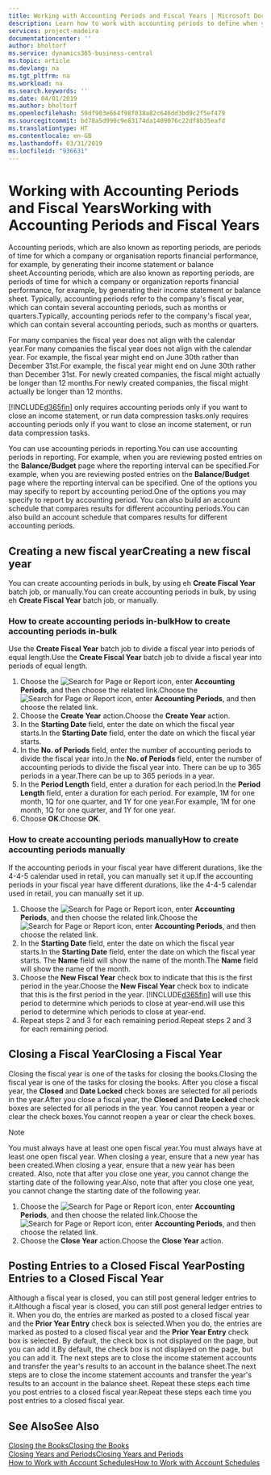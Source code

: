 ```yaml
---
title: Working with Accounting Periods and Fiscal Years | Microsoft Docs
description: Learn how to work with accounting periods to define when your company reports financial performance.
services: project-madeira
documentationcenter: ''
author: bholtorf
ms.service: dynamics365-business-central
ms.topic: article
ms.devlang: na
ms.tgt_pltfrm: na
ms.workload: na
ms.search.keywords: ''
ms.date: 04/01/2019
ms.author: bholtorf
ms.openlocfilehash: 50df903e664f98f038a82c646dd3bd9c2f5ef479
ms.sourcegitcommit: bd78a5d990c9e83174da1409076c22df8b35eafd
ms.translationtype: HT
ms.contentlocale: en-GB
ms.lasthandoff: 03/31/2019
ms.locfileid: "936631"
---
```

# <a name="working-with-accounting-periods-and-fiscal-years"></a><span data-ttu-id="0aa62-103">Working with Accounting Periods and Fiscal Years</span><span class="sxs-lookup"><span data-stu-id="0aa62-103">Working with Accounting Periods and Fiscal Years</span></span>
<span data-ttu-id="0aa62-104">Accounting periods, which are also known as reporting periods, are periods of time for which a company or organisation reports financial performance, for example, by generating their income statement or balance sheet.</span><span class="sxs-lookup"><span data-stu-id="0aa62-104">Accounting periods, which are also known as reporting periods, are periods of time for which a company or organization reports financial performance, for example, by generating their income statement or balance sheet.</span></span> <span data-ttu-id="0aa62-105">Typically, accounting periods refer to the company's fiscal year, which can contain several accounting periods, such as months or quarters.</span><span class="sxs-lookup"><span data-stu-id="0aa62-105">Typically, accounting periods refer to the company's fiscal year, which can contain several accounting periods, such as months or quarters.</span></span>

<span data-ttu-id="0aa62-106">For many companies the fiscal year does not align with the calendar year.</span><span class="sxs-lookup"><span data-stu-id="0aa62-106">For many companies the fiscal year does not align with the calendar year.</span></span> <span data-ttu-id="0aa62-107">For example, the fiscal year might end on June 30th rather than December 31st.</span><span class="sxs-lookup"><span data-stu-id="0aa62-107">For example, the fiscal year might end on June 30th rather than December 31st.</span></span> <span data-ttu-id="0aa62-108">For newly created companies, the fiscal might actually be longer than 12 months.</span><span class="sxs-lookup"><span data-stu-id="0aa62-108">For newly created companies, the fiscal might actually be longer than 12 months.</span></span> 

[!INCLUDE[d365fin](includes/d365fin_md.md)] <span data-ttu-id="0aa62-109">only requires accounting periods only if you want to close an income statement, or run data compression tasks.</span><span class="sxs-lookup"><span data-stu-id="0aa62-109">only requires accounting periods only if you want to close an income statement, or run data compression tasks.</span></span> 

<span data-ttu-id="0aa62-110">You can use accounting periods in reporting.</span><span class="sxs-lookup"><span data-stu-id="0aa62-110">You can use accounting periods in reporting.</span></span> <span data-ttu-id="0aa62-111">For example, when you are reviewing posted entries on the **Balance/Budget** page where the reporting interval can be specified.</span><span class="sxs-lookup"><span data-stu-id="0aa62-111">For example, when you are reviewing posted entries on the **Balance/Budget** page where the reporting interval can be specified.</span></span> <span data-ttu-id="0aa62-112">One of the options you may specify to report by accounting period.</span><span class="sxs-lookup"><span data-stu-id="0aa62-112">One of the options you may specify to report by accounting period.</span></span> <span data-ttu-id="0aa62-113">You can also build an account schedule that compares results for different accounting periods.</span><span class="sxs-lookup"><span data-stu-id="0aa62-113">You can also build an account schedule that compares results for different accounting periods.</span></span>

## <a name="creating-a-new-fiscal-year"></a><span data-ttu-id="0aa62-114">Creating a new fiscal year</span><span class="sxs-lookup"><span data-stu-id="0aa62-114">Creating a new fiscal year</span></span>
<span data-ttu-id="0aa62-115">You can create accounting periods in bulk, by using eh **Create Fiscal Year** batch job, or manually.</span><span class="sxs-lookup"><span data-stu-id="0aa62-115">You can create accounting periods in bulk, by using eh **Create Fiscal Year** batch job, or manually.</span></span>

### <a name="how-to-create-accounting-periods-in-bulk"></a><span data-ttu-id="0aa62-116">How to create accounting periods in-bulk</span><span class="sxs-lookup"><span data-stu-id="0aa62-116">How to create accounting periods in-bulk</span></span>
<span data-ttu-id="0aa62-117">Use the **Create Fiscal Year** batch job to divide a fiscal year into periods of equal length.</span><span class="sxs-lookup"><span data-stu-id="0aa62-117">Use the **Create Fiscal Year** batch job to divide a fiscal year into periods of equal length.</span></span>  

1. <span data-ttu-id="0aa62-118">Choose the ![Search for Page or Report](media/ui-search/search_small.png "Search for Page or Report icon") icon, enter **Accounting Periods**, and then choose the related link.</span><span class="sxs-lookup"><span data-stu-id="0aa62-118">Choose the ![Search for Page or Report](media/ui-search/search_small.png "Search for Page or Report icon") icon, enter **Accounting Periods**, and then choose the related link.</span></span>  
2. <span data-ttu-id="0aa62-119">Choose the **Create Year** action.</span><span class="sxs-lookup"><span data-stu-id="0aa62-119">Choose the **Create Year** action.</span></span>  <!--What about the Scheduling option? Should we mention that? There's also the Report Output Type field...-->
3. <span data-ttu-id="0aa62-120">In the **Starting Date** field, enter the date on which the fiscal year starts.</span><span class="sxs-lookup"><span data-stu-id="0aa62-120">In the **Starting Date** field, enter the date on which the fiscal year starts.</span></span>  
4. <span data-ttu-id="0aa62-121">In the **No. of Periods** field, enter the number of accounting periods to divide the fiscal year into.</span><span class="sxs-lookup"><span data-stu-id="0aa62-121">In the **No. of Periods** field, enter the number of accounting periods to divide the fiscal year into.</span></span> <span data-ttu-id="0aa62-122">There can be up to 365 periods in a year.</span><span class="sxs-lookup"><span data-stu-id="0aa62-122">There can be up to 365 periods in a year.</span></span>  
5. <span data-ttu-id="0aa62-123">In the **Period Length** field, enter a duration for each period.</span><span class="sxs-lookup"><span data-stu-id="0aa62-123">In the **Period Length** field, enter a duration for each period.</span></span> <span data-ttu-id="0aa62-124">For example, 1M for one month, 1Q for one quarter, and 1Y for one year.</span><span class="sxs-lookup"><span data-stu-id="0aa62-124">For example, 1M for one month, 1Q for one quarter, and 1Y for one year.</span></span>  
6. <span data-ttu-id="0aa62-125">Choose **OK**.</span><span class="sxs-lookup"><span data-stu-id="0aa62-125">Choose **OK**.</span></span>  

### <a name="how-to-create-accounting-periods-manually"></a><span data-ttu-id="0aa62-126">How to create accounting periods manually</span><span class="sxs-lookup"><span data-stu-id="0aa62-126">How to create accounting periods manually</span></span>
<span data-ttu-id="0aa62-127">If the accounting periods in your fiscal year have different durations, like the 4-4-5 calendar used in retail, you can manually set it up.</span><span class="sxs-lookup"><span data-stu-id="0aa62-127">If the accounting periods in your fiscal year have different durations, like the 4-4-5 calendar used in retail, you can manually set it up.</span></span>  
  
1. <span data-ttu-id="0aa62-128">Choose the ![Search for Page or Report](media/ui-search/search_small.png "Search for Page or Report icon") icon, enter **Accounting Periods**, and then choose the related link.</span><span class="sxs-lookup"><span data-stu-id="0aa62-128">Choose the ![Search for Page or Report](media/ui-search/search_small.png "Search for Page or Report icon") icon, enter **Accounting Periods**, and then choose the related link.</span></span>  
2. <span data-ttu-id="0aa62-129">In the **Starting Date** field, enter the date on which the fiscal year starts.</span><span class="sxs-lookup"><span data-stu-id="0aa62-129">In the **Starting Date** field, enter the date on which the fiscal year starts.</span></span> <span data-ttu-id="0aa62-130">The **Name** field will show the name of the month.</span><span class="sxs-lookup"><span data-stu-id="0aa62-130">The **Name** field will show the name of the month.</span></span>  
3. <span data-ttu-id="0aa62-131">Choose the **New Fiscal Year** check box to indicate that this is the first period in the year.</span><span class="sxs-lookup"><span data-stu-id="0aa62-131">Choose the **New Fiscal Year** check box to indicate that this is the first period in the year.</span></span> [!INCLUDE[d365fin](includes/d365fin_md.md)] <span data-ttu-id="0aa62-132">will use this period to determine which periods to close at year-end.</span><span class="sxs-lookup"><span data-stu-id="0aa62-132">will use this period to determine which periods to close at year-end.</span></span>
4. <span data-ttu-id="0aa62-133">Repeat steps 2 and 3 for each remaining period.</span><span class="sxs-lookup"><span data-stu-id="0aa62-133">Repeat steps 2 and 3 for each remaining period.</span></span>  

## <a name="closing-a-fiscal-year"></a><span data-ttu-id="0aa62-134">Closing a Fiscal Year</span><span class="sxs-lookup"><span data-stu-id="0aa62-134">Closing a Fiscal Year</span></span>
<span data-ttu-id="0aa62-135">Closing the fiscal year is one of the tasks for closing the books.</span><span class="sxs-lookup"><span data-stu-id="0aa62-135">Closing the fiscal year is one of the tasks for closing the books.</span></span> <span data-ttu-id="0aa62-136">After you close a fiscal year, the **Closed** and **Date Locked** check boxes are selected for all periods in the year.</span><span class="sxs-lookup"><span data-stu-id="0aa62-136">After you close a fiscal year, the **Closed** and **Date Locked** check boxes are selected for all periods in the year.</span></span> <span data-ttu-id="0aa62-137">You cannot reopen a year or clear the check boxes.</span><span class="sxs-lookup"><span data-stu-id="0aa62-137">You cannot reopen a year or clear the check boxes.</span></span>

> [!NOTE]  
>  <span data-ttu-id="0aa62-138">You must always have at least one open fiscal year.</span><span class="sxs-lookup"><span data-stu-id="0aa62-138">You must always have at least one open fiscal year.</span></span> <span data-ttu-id="0aa62-139">When closing a year, ensure that a new year has been created.</span><span class="sxs-lookup"><span data-stu-id="0aa62-139">When closing a year, ensure that a new year has been created.</span></span> <span data-ttu-id="0aa62-140">Also, note that after you close one year, you cannot change the starting date of the following year.</span><span class="sxs-lookup"><span data-stu-id="0aa62-140">Also, note that after you close one year, you cannot change the starting date of the following year.</span></span>

1. <span data-ttu-id="0aa62-141">Choose the ![Search for Page or Report](media/ui-search/search_small.png "Search for Page or Report icon") icon, enter **Accounting Periods**, and then choose the related link.</span><span class="sxs-lookup"><span data-stu-id="0aa62-141">Choose the ![Search for Page or Report](media/ui-search/search_small.png "Search for Page or Report icon") icon, enter **Accounting Periods**, and then choose the related link.</span></span>  
2. <span data-ttu-id="0aa62-142">Choose the **Close Year** action.</span><span class="sxs-lookup"><span data-stu-id="0aa62-142">Choose the **Close Year** action.</span></span>  

## <a name="posting-entries-to-a-closed-fiscal-year"></a><span data-ttu-id="0aa62-143">Posting Entries to a Closed Fiscal Year</span><span class="sxs-lookup"><span data-stu-id="0aa62-143">Posting Entries to a Closed Fiscal Year</span></span>
<span data-ttu-id="0aa62-144">Although a fiscal year is closed, you can still post general ledger entries to it.</span><span class="sxs-lookup"><span data-stu-id="0aa62-144">Although a fiscal year is closed, you can still post general ledger entries to it.</span></span> <span data-ttu-id="0aa62-145">When you do, the entries are marked as posted to a closed fiscal year and the **Prior Year Entry** check box is selected.</span><span class="sxs-lookup"><span data-stu-id="0aa62-145">When you do, the entries are marked as posted to a closed fiscal year and the **Prior Year Entry** check box is selected.</span></span> <span data-ttu-id="0aa62-146">By default, the check box is not displayed on the page, but you can add it.</span><span class="sxs-lookup"><span data-stu-id="0aa62-146">By default, the check box is not displayed on the page, but you can add it.</span></span> <span data-ttu-id="0aa62-147">The next steps are to close the income statement accounts and transfer the year's results to an account in the balance sheet.</span><span class="sxs-lookup"><span data-stu-id="0aa62-147">The next steps are to close the income statement accounts and transfer the year's results to an account in the balance sheet.</span></span> <span data-ttu-id="0aa62-148">Repeat these steps each time you post entries to a closed fiscal year.</span><span class="sxs-lookup"><span data-stu-id="0aa62-148">Repeat these steps each time you post entries to a closed fiscal year.</span></span>

## <a name="see-also"></a><span data-ttu-id="0aa62-149">See Also</span><span class="sxs-lookup"><span data-stu-id="0aa62-149">See Also</span></span>
[<span data-ttu-id="0aa62-150">Closing the Books</span><span class="sxs-lookup"><span data-stu-id="0aa62-150">Closing the Books</span></span>](year-close-books.md)  
[<span data-ttu-id="0aa62-151">Closing Years and Periods</span><span class="sxs-lookup"><span data-stu-id="0aa62-151">Closing Years and Periods</span></span>](year-close-years-periods.md)  
[<span data-ttu-id="0aa62-152">How to Work with Account Schedules</span><span class="sxs-lookup"><span data-stu-id="0aa62-152">How to Work with Account Schedules</span></span>](bi-how-work-account-schedule.md)  
  





